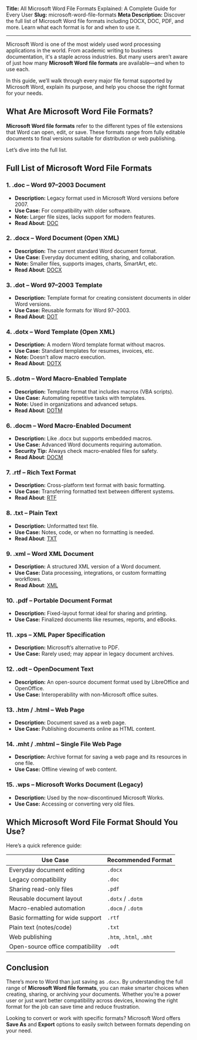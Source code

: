 **Title:** All Microsoft Word File Formats Explained: A Complete Guide for Every User
**Slug:** microsoft-word-file-formats
**Meta Description:** Discover the full list of Microsoft Word file formats including DOCX, DOC, PDF, and more. Learn what each format is for and when to use it.

---

Microsoft Word is one of the most widely used word processing applications in the world. From academic writing to business documentation, it's a staple across industries. But many users aren’t aware of just how many **Microsoft Word file formats** are available—and when to use each.

In this guide, we’ll walk through every major file format supported by Microsoft Word, explain its purpose, and help you choose the right format for your needs.

## What Are Microsoft Word File Formats?

**Microsoft Word file formats** refer to the different types of file extensions that Word can open, edit, or save. These formats range from fully editable documents to final versions suitable for distribution or web publishing.

Let’s dive into the full list.

## Full List of Microsoft Word File Formats

### 1. **.doc** – Word 97–2003 Document

* **Description:** Legacy format used in Microsoft Word versions before 2007.
* **Use Case:** For compatibility with older software.
* **Note:** Larger file sizes, lacks support for modern features.
* **Read About**: [DOC][1]

### 2. **.docx** – Word Document (Open XML)

* **Description:** The current standard Word document format.
* **Use Case:** Everyday document editing, sharing, and collaboration.
* **Note:** Smaller files, supports images, charts, SmartArt, etc.
* **Read About**: [DOCX][2]

### 3. **.dot** – Word 97–2003 Template

* **Description:** Template format for creating consistent documents in older Word versions.
* **Use Case:** Reusable formats for Word 97–2003.
* **Read About**: [DOT][3]

### 4. **.dotx** – Word Template (Open XML)

* **Description:** A modern Word template format without macros.
* **Use Case:** Standard templates for resumes, invoices, etc.
* **Note:** Doesn’t allow macro execution.
* **Read About**: [DOTX][4]

### 5. **.dotm** – Word Macro-Enabled Template

* **Description:** Template format that includes macros (VBA scripts).
* **Use Case:** Automating repetitive tasks with templates.
* **Note:** Used in organizations and advanced setups.
* **Read About**: [DOTM][5]

### 6. **.docm** – Word Macro-Enabled Document

* **Description:** Like .docx but supports embedded macros.
* **Use Case:** Advanced Word documents requiring automation.
* **Security Tip:** Always check macro-enabled files for safety.
* **Read About**: [DOCM][6]

### 7. **.rtf** – Rich Text Format

* **Description:** Cross-platform text format with basic formatting.
* **Use Case:** Transferring formatted text between different systems.
* **Read About**: [RTF][7]

### 8. **.txt** – Plain Text

* **Description:** Unformatted text file.
* **Use Case:** Notes, code, or when no formatting is needed.
* **Read About**: [TXT][8]

### 9. **.xml** – Word XML Document

* **Description:** A structured XML version of a Word document.
* **Use Case:** Data processing, integrations, or custom formatting workflows.
* **Read About**: [XML][9]

### 10. **.pdf** – Portable Document Format

* **Description:** Fixed-layout format ideal for sharing and printing.
* **Use Case:** Finalized documents like resumes, reports, and eBooks.

### 11. **.xps** – XML Paper Specification

* **Description:** Microsoft’s alternative to PDF.
* **Use Case:** Rarely used; may appear in legacy document archives.

### 12. **.odt** – OpenDocument Text

* **Description:** An open-source document format used by LibreOffice and OpenOffice.
* **Use Case:** Interoperability with non-Microsoft office suites.

### 13. **.htm / .html** – Web Page

* **Description:** Document saved as a web page.
* **Use Case:** Publishing documents online as HTML content.

### 14. **.mht / .mhtml** – Single File Web Page

* **Description:** Archive format for saving a web page and its resources in one file.
* **Use Case:** Offline viewing of web content.

### 15. **.wps** – Microsoft Works Document (Legacy)

* **Description:** Used by the now-discontinued Microsoft Works.
* **Use Case:** Accessing or converting very old files.

## Which Microsoft Word File Format Should You Use?

Here’s a quick reference guide:

| **Use Case**                      | **Recommended Format**  |
| --------------------------------- | ----------------------- |
| Everyday document editing         | `.docx`                 |
| Legacy compatibility              | `.doc`                  |
| Sharing read-only files           | `.pdf`                  |
| Reusable document layout          | `.dotx` / `.dotm`       |
| Macro-enabled automation          | `.docm` / `.dotm`       |
| Basic formatting for wide support | `.rtf`                  |
| Plain text (notes/code)           | `.txt`                  |
| Web publishing                    | `.htm`, `.html`, `.mht` |
| Open-source office compatibility  | `.odt`                  |

## Conclusion

There’s more to Word than just saving as `.docx`. By understanding the full range of **Microsoft Word file formats**, you can make smarter choices when creating, sharing, or archiving your documents. Whether you’re a power user or just want better compatibility across devices, knowing the right format for the job can save time and reduce frustration.

Looking to convert or work with specific formats? Microsoft Word offers **Save As** and **Export** options to easily switch between formats depending on your need.

[1]: https://docs.fileformat.com/word-processing/doc/
[2]: https://docs.fileformat.com/word-processing/docx/
[3]: https://docs.fileformat.com/word-processing/dot/
[4]: https://docs.fileformat.com/word-processing/dotx/
[5]: https://docs.fileformat.com/word-processing/dotm/
[6]: https://docs.fileformat.com/word-processing/docm/
[7]: https://docs.fileformat.com/word-processing/rtf/
[8]: https://docs.fileformat.com/word-processing/txt/
[9]: https://docs.fileformat.com/web/xml/
